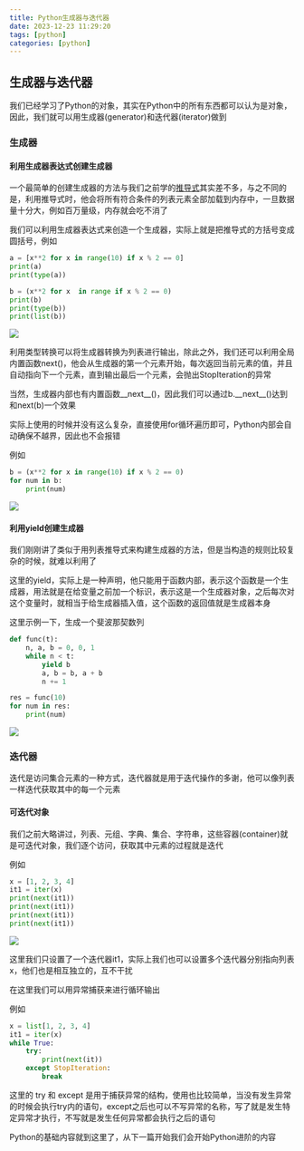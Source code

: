 ```yaml
---
title: Python生成器与迭代器
date: 2023-12-23 11:29:20
tags: [python]
categories: [python]
---
```


## 生成器与迭代器

我们已经学习了Python的对象，其实在Python中的所有东西都可以认为是对象，因此，我们就可以用生成器(generator)和迭代器(iterator)做到

### 生成器

#### 利用生成器表达式创建生成器

一个最简单的创建生成器的方法与我们之前学的[推导式](https://jasmine-leaf.gitee.io/2023/12/19/Python特性之推导式/)其实差不多，与之不同的是，利用推导式时，他会将所有符合条件的列表元素全部加载到内存中，一旦数据量十分大，例如百万量级，内存就会吃不消了

我们可以利用生成器表达式来创造一个生成器，实际上就是把推导式的方括号变成圆括号，例如

```python
a = [x**2 for x in range(10) if x % 2 == 0]
print(a)
print(type(a))

b = (x**2 for x  in range if x % 2 == 0)
print(b)
print(type(b))
print(list(b))
```

![](https://s2.loli.net/2023/12/23/NCUrvMOEjZY5s6u.png)

利用类型转换可以将生成器转换为列表进行输出，除此之外，我们还可以利用全局内置函数next()，他会从生成器的第一个元素开始，每次返回当前元素的值，并且自动指向下一个元素，直到输出最后一个元素，会抛出StopIteration的异常

当然，生成器内部也有内置函数\_\_next\_\_()，因此我们可以通过b.\_\_next\_\_()达到和next(b)一个效果

实际上使用的时候并没有这么复杂，直接使用for循环遍历即可，Python内部会自动确保不越界，因此也不会报错

例如

```python
b = (x**2 for x in range(10) if x % 2 == 0)
for num in b:
    print(num)
```

![](https://s2.loli.net/2023/12/23/ufhy4SBOW3zjIAx.png)



#### 利用yield创建生成器

我们刚刚讲了类似于用列表推导式来构建生成器的方法，但是当构造的规则比较复杂的时候，就难以利用了

这里的yield，实际上是一种声明，他只能用于函数内部，表示这个函数是一个生成器，用法就是在给变量之前加一个标识，表示这是一个生成器对象，之后每次对这个变量时，就相当于给生成器插入值，这个函数的返回值就是生成器本身

这里示例一下，生成一个斐波那契数列

```python
def func(t):
    n, a, b = 0, 0, 1
    while n < t:
        yield b
        a, b = b, a + b
        n += 1

res = func(10)
for num in res:
    print(num)
```

![](https://s2.loli.net/2023/12/23/D2gySQvoBjxZTW5.png)

### 迭代器

迭代是访问集合元素的一种方式，迭代器就是用于迭代操作的多谢，他可以像列表一样迭代获取其中的每一个元素

#### 可迭代对象

我们之前大略讲过，列表、元组、字典、集合、字符串，这些容器(container)就是可迭代对象，我们逐个访问，获取其中元素的过程就是迭代

例如

```python
x = [1, 2, 3, 4]
it1 = iter(x)
print(next(it1))
print(next(it1))
print(next(it1))
print(next(it1))
```

![](https://s2.loli.net/2023/12/23/XrseHu6N3SqMdPK.png)

这里我们只设置了一个迭代器it1，实际上我们也可以设置多个迭代器分别指向列表x，他们也是相互独立的，互不干扰

在这里我们可以用异常捕获来进行循环输出

例如

```python
x = list[1, 2, 3, 4]
it1 = iter(x)
while True:
    try:
        print(next(it))
    except StopIteration:
        break
```

这里的 try 和 except 是用于捕获异常的结构，使用也比较简单，当没有发生异常的时候会执行try内的语句，except之后也可以不写异常的名称，写了就是发生特定异常才执行，不写就是发生任何异常都会执行之后的语句

Python的基础内容就到这里了，从下一篇开始我们会开始Python进阶的内容
